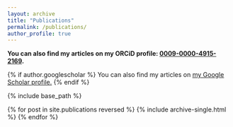 ```yaml
---
layout: archive
title: "Publications"
permalink: /publications/
author_profile: true
---
```


**You can also find my articles on my ORCiD profile: [0009-0000-4915-2169](https://orcid.org/0009-0000-4915-2169).**

{% if author.googlescholar %}
  You can also find my articles on <u><a href="{{author.googlescholar}}">my Google Scholar profile</a>.</u>
{% endif %}

{% include base_path %}

{% for post in site.publications reversed %}
  {% include archive-single.html %}
{% endfor %}
